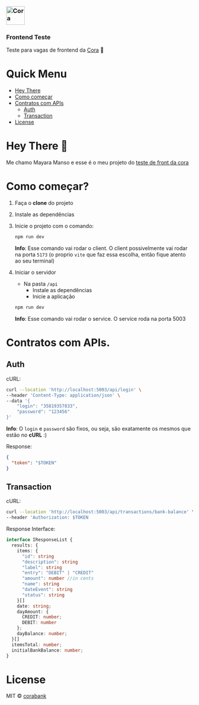 ### <img src="https://github.com/corabank/frontend-case/blob/16051123b026faaba02e6d0959fe471a6a6dac2a/src/assets/logo.svg" alt="Cora" title="Cora" width="50" />
### Frontend Teste
Teste para vagas de frontend da [Cora](https://www.cora.com.br) :heartbeat:
<br />

# Quick Menu

- [Hey There](#hey-there-wave)
- [Como começar](#como-começar)
- [Contratos com APIs](#contratos-com-apis)
  - [Auth](#auth)
  - [Transaction](#transaction)
- [License](#license)

# Hey There :wave:

Me chamo Mayara Manso e esse é o meu projeto do [teste de front da cora](https://github.com/corabank/frontend-case) 

# Como começar?

1. Faça o **clone** do projeto

2. Instale as dependências 

3. Inicie o projeto com o comando:

    ```bash
    npm run dev
    ```

    **Info**: Esse comando vai rodar o client. O client possivelmente vai rodar na porta `5173` (o proprio `vite` que faz essa escolha, então fique atento ao seu terminal)
4. Iniciar o servidor
   - Na pasta `/api`
     - Instale as dependências
     - Inicie a aplicação
    
    ```bash
    npm run dev
    ```
    **Info**: Esse comando vai rodar o service. O service roda na porta 5003
    

# Contratos com APIs.

## Auth

cURL:
```bash
curl --location 'http://localhost:5003/api/login' \
--header 'Content-Type: application/json' \
--data '{
    "login": "35819357833",
    "password": "123456"
}'
```

**Info**: O `login` e `password` são fixos, ou seja, são exatamente os mesmos que estão no **cURL** :)

Response:
```json
{
  "token": "$TOKEN"
}
```

## Transaction

cURL:
```bash
curl --location 'http://localhost:5003/api/transactions/bank-balance' \
--header 'Authorization: $TOKEN
```

Response Interface:
```ts
interface IResponseList {
  results: {
    items: {
      "id": string
      "description": string
      "label": string
      "entry": "DEBIT" | "CREDIT"
      "amount": number //in cents
      "name": string
      "dateEvent": string
      "status": string
    }[]
    date: string;
    dayAmount: {
      CREDIT: number;
      DEBIT: number
    };
    dayBalance: number;
  }[]
  itemsTotal: number;
  initialBankBalance: number;
}
```

# License

MIT © [corabank](https://github.com/corabank)
